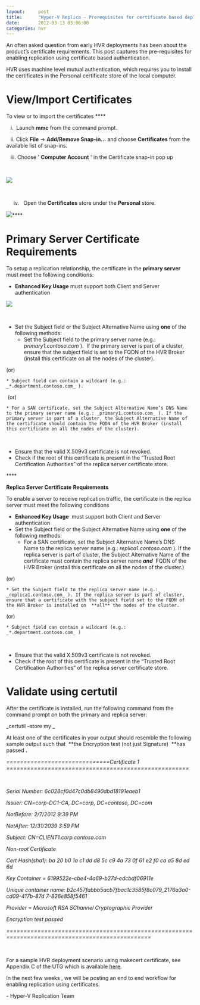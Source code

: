 ```yaml
---
layout:     post
title:      "Hyper-V Replica - Prerequisites for certificate based deployments"
date:       2012-03-13 03:06:00
categories: hvr
---
```

An often asked question from early HVR deployments has been about the product’s certificate requirements. This post captures the pre-requisites for enabling replication using certificate based authentication.

HVR uses machine level mutual authentication, which requires you to install the certificates in the Personal certificate store of the local computer.

# View/Import Certificates

To view or to import the certificates ****

   i.  Launch **mmc** from the command prompt.

   ii. Click **File** -> **Add/Remove Snap-in...** and choose **Certificates** from the available list of snap-ins.

   iii. Choose ' **Computer Account** ' in the Certificate snap-in pop up

 

[![](https://msdnshared.blob.core.windows.net/media/TNBlogsFS/prod.evol.blogs.technet.com/CommunityServer.Blogs.Components.WeblogFiles/00/00/00/50/45/2626.CertSnapIn_1.png)](https://msdnshared.blob.core.windows.net/media/TNBlogsFS/prod.evol.blogs.technet.com/CommunityServer.Blogs.Components.WeblogFiles/00/00/00/50/45/2626.CertSnapIn_1.png)

 

     iv.   Open the **Certificates** store under the **Personal** store.

[![](https://msdnshared.blob.core.windows.net/media/TNBlogsFS/prod.evol.blogs.technet.com/CommunityServer.Blogs.Components.WeblogFiles/00/00/00/50/45/7558.CertMgr_1.PNG)](https://msdnshared.blob.core.windows.net/media/TNBlogsFS/prod.evol.blogs.technet.com/CommunityServer.Blogs.Components.WeblogFiles/00/00/00/50/45/7558.CertMgr_1.PNG)****

# **Primary Server Certificate** **Requirements**

To setup a replication relationship, the certificate in the **primary server** must meet the following conditions:

  * **Enhanced Key Usage** must support both Client and Server authentication 



[![](https://msdnshared.blob.core.windows.net/media/TNBlogsFS/prod.evol.blogs.technet.com/CommunityServer.Blogs.Components.WeblogFiles/00/00/00/50/45/5518.EKU.png)](https://msdnshared.blob.core.windows.net/media/TNBlogsFS/prod.evol.blogs.technet.com/CommunityServer.Blogs.Components.WeblogFiles/00/00/00/50/45/5518.EKU.png)

 

  * Set the Subject field or the Subject Alternative Name using **one** of the following methods:
    * Set the Subject field to the primary server name (e.g.: _primary1.contoso.com_ ).  If the primary server is part of a cluster, ensure that the subject field is set to the FQDN of the HVR Broker (install this certificate on all the nodes of the cluster). 



(or)

    * Subject field can contain a wildcard (e.g.: _*.department.contoso.com_ ).



 (or)

    * For a SAN certificate, set the Subject Alternative Name’s DNS Name to the primary server name (e.g.: _primary1.contoso.com_ ). If the primary server is part of a cluster, the Subject Alternative Name of the certificate should contain the FQDN of the HVR Broker (install this certificate on all the nodes of the cluster).



 

  * Ensure that the valid X.509v3 certificate is not revoked.
  * Check if the root of this certificate is present in the “Trusted Root Certification Authorities” of the replica server certificate store.



**** 

**Replica Server Certificate** **Requirements**

To enable a server to receive replication traffic, the certificate in the replica server must meet the following conditions

  * **Enhanced Key Usage**  must support both Client and Server authentication 
  * Set the Subject field or the Subject Alternative Name using **one** of the following methods:
    * For a SAN certificate, set the Subject Alternative Name’s DNS Name to the replica server name (e.g.: _replica1.contoso.com_ ). If the replica server is part of cluster, the Subject Alternative Name of the certificate must contain the replica server name ***and***  FQDN of the HVR Broker (install this certificate on all the nodes of the cluster.)



(or)

    * Set the Subject field to the replica server name (e.g.: _replica1.contoso.com_ ). If the replica server is part of cluster, ensure that a certificate with the subject field set to the FQDN of the HVR Broker is installed on  **all** the nodes of the cluster.



(or)

    * Subject field can contain a wildcard (e.g.: _*.department.contoso.com_ )



 

  * Ensure that the valid X.509v3 certificate is not revoked.
  * Check if the root of this certificate is present in the “Trusted Root Certification Authorities” of the replica server certificate store.



# **Validate using certutil**

After the certificate is installed, run the following command from the command prompt on both the primary and replica server:

_certutil –store my _

At least one of the certificates in your output should resemble the following sample output such that  **the Encryption test (not just Signature)  **has passed **.**

_==============================Certificate 1 =====================================================_

 

_Serial Number: 6c028cf0d47c0db8490dbd18191eaeb1_

_Issuer: CN=corp-DC1-CA, DC=corp, DC=contoso, DC=com_

_NotBefore: 2/7/2012 9:39 PM_

_NotAfter: 12/31/2039 3:59 PM_

_Subject: CN=CLIENT1.corp.contoso.com_

_Non-root Certificate_

_Cert Hash(sha1): ba 20 b0 1a c1 dd d8 5c c9 4a 73 0f 61 e2 f0 ca a5 8d ed 6d_

_Key Container = 6199522e-cbe4-4a69-b27d-edcbdf06911e_

_Unique container name: b2c457fabbb5acb7fbac1c3585f8c079_2176a3a0-cd09-417b-87d_ _7-826e858f5461_

_Provider = Microsoft RSA SChannel Cryptographic Provider_

_Encryption test passed_

_================================================================================================_

 

For a sample HVR deployment scenario using makecert certificate, see Appendix C of the UTG which is available [here](http://technet.microsoft.com/en-us/library/hh831759.aspx?ppud=4). 

In the next few weeks , we will be posting an end to end workflow for enabling replication using certificates.

\- Hyper-V Replication Team
